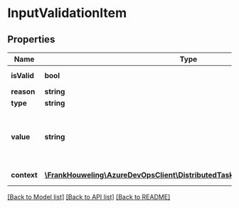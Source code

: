 # InputValidationItem

## Properties
Name | Type | Description | Notes
------------ | ------------- | ------------- | -------------
**isValid** | **bool** | Tells whether the current input is valid or not | [optional] 
**reason** | **string** | Reason for input validation failure | [optional] 
**type** | **string** | Type of validation item | [optional] 
**value** | **string** | Value to validate. The conditional expression to validate for the input for \&quot;expression\&quot; type Eg:eq(variables[&#39;Build.SourceBranch&#39;], &#39;refs/heads/master&#39;);eq(value, &#39;refs/heads/master&#39;) | [optional] 
**context** | [**\FrankHouweling\AzureDevOpsClient\DistributedTask\Model\InputBindingContext**](InputBindingContext.md) | Provides binding context for the expression to evaluate | [optional] 

[[Back to Model list]](../README.md#documentation-for-models) [[Back to API list]](../README.md#documentation-for-api-endpoints) [[Back to README]](../README.md)


